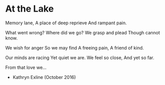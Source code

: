 # At the Lake

Memory lane,
A place of deep reprieve
And rampant pain.

What went wrong?
Where did we go?
We grasp and plead
Though cannot know.

We wish for anger
So we may find
A freeing pain,
A friend of kind.

Our minds are racing
Yet quiet we are.
We feel so close,
And yet so far.

From that love we...

* Kathryn Exline
(October 2016)

